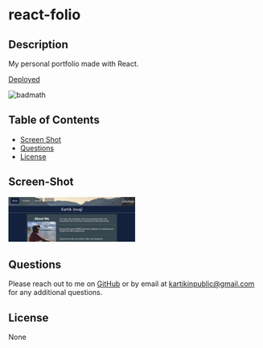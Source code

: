 
# react-folio   
## Description   
My personal portfolio made with React.  

[Deployed](https://nitrotap.github.io/react-folio/)   

![badmath](https://img.shields.io/github/languages/top/nitrotap/react-folio)   


## Table of Contents   
* [Screen Shot](#Screen-Shot)
* [Questions](#Questions)    
* [License](#License)   

## Screen-Shot
<img src="ss.png" width="50%" height="50%">


## Questions   

Please reach out to me on [GitHub](https://github.com/nitrotap) or by email at kartikinpublic@gmail.com for any additional questions.   

## License   
None   
 

